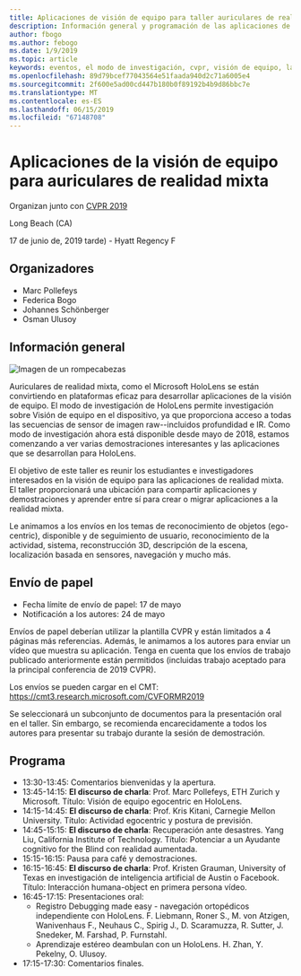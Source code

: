 ```yaml
---
title: Aplicaciones de visión de equipo para taller auriculares de realidad mixta en CVPR 2019
description: Información general y programación de las aplicaciones de visión de equipo para taller auriculares de realidad mixta, entrega en la conferencia CVPR en junio de 2019.
author: fbogo
ms.author: febogo
ms.date: 1/9/2019
ms.topic: article
keywords: eventos, el modo de investigación, cvpr, visión de equipo, la investigación, HoloLens
ms.openlocfilehash: 89d79bcef77043564e51faada940d2c71a6005e4
ms.sourcegitcommit: 2f600e5ad00cd447b180b0f89192b4b9d86bbc7e
ms.translationtype: MT
ms.contentlocale: es-ES
ms.lasthandoff: 06/15/2019
ms.locfileid: "67148708"
---
```

# <a name="computer-vision-applications-for-mixed-reality-headsets"></a>Aplicaciones de la visión de equipo para auriculares de realidad mixta

Organizan junto con [CVPR 2019](http://cvpr2019.thecvf.com/)

Long Beach (CA)

17 de junio de, 2019 tarde) - Hyatt Regency F


## <a name="organizers"></a>Organizadores
* Marc Pollefeys
* Federica Bogo
* Johannes Schönberger
* Osman Ulusoy

## <a name="overview"></a>Información general

![Imagen de un rompecabezas](images/cvpr2019_teaser2.jpg)

Auriculares de realidad mixta, como el Microsoft HoloLens se están convirtiendo en plataformas eficaz para desarrollar aplicaciones de la visión de equipo. El modo de investigación de HoloLens permite investigación sobre Visión de equipo en el dispositivo, ya que proporciona acceso a todas las secuencias de sensor de imagen raw--incluidos profundidad e IR. Como modo de investigación ahora está disponible desde mayo de 2018, estamos comenzando a ver varias demostraciones interesantes y las aplicaciones que se desarrollan para HoloLens. 

El objetivo de este taller es reunir los estudiantes e investigadores interesados en la visión de equipo para las aplicaciones de realidad mixta. El taller proporcionará una ubicación para compartir aplicaciones y demostraciones y aprender entre sí para crear o migrar aplicaciones a la realidad mixta. 

Le animamos a los envíos en los temas de reconocimiento de objetos (ego-centric), disponible y de seguimiento de usuario, reconocimiento de la actividad, sistema, reconstrucción 3D, descripción de la escena, localización basada en sensores, navegación y mucho más.

## <a name="paper-submission"></a>Envío de papel
* Fecha límite de envío de papel: 17 de mayo
* Notificación a los autores: 24 de mayo

Envíos de papel deberían utilizar la plantilla CVPR y están limitados a 4 páginas más referencias. Además, le animamos a los autores para enviar un vídeo que muestra su aplicación.
Tenga en cuenta que los envíos de trabajo publicado anteriormente están permitidos (incluidas trabajo aceptado para la principal conferencia de 2019 CVPR). 

Los envíos se pueden cargar en el CMT: https://cmt3.research.microsoft.com/CVFORMR2019

Se seleccionará un subconjunto de documentos para la presentación oral en el taller. Sin embargo, se recomienda encarecidamente a todos los autores para presentar su trabajo durante la sesión de demostración.


## <a name="schedule"></a>Programa
* 13:30-13:45: Comentarios bienvenidas y la apertura.
* 13:45-14:15: **El discurso de charla**: Prof. Marc Pollefeys, ETH Zurich y Microsoft. Título: Visión de equipo egocentric en HoloLens.
* 14:15-14:45: **El discurso de charla**: Prof. Kris Kitani, Carnegie Mellon University. Título: Actividad egocentric y postura de previsión.
* 14:45-15:15: **El discurso de charla**: Recuperación ante desastres. Yang Liu, California Institute of Technology. Título: Potenciar a un Ayudante cognitivo for the Blind con realidad aumentada.
* 15:15-16:15: Pausa para café y demostraciones.
* 16:15-16:45: **El discurso de charla**: Prof. Kristen Grauman, University of Texas en investigación de inteligencia artificial de Austin o Facebook. Título: Interacción humana-object en primera persona vídeo.
* 16:45-17:15: Presentaciones oral:
    * Registro Debugging made easy - navegación ortopédicos independiente con HoloLens. F. Liebmann, Roner S., M. von Atzigen, Wanivenhaus F., Neuhaus C., Spirig J., D. Scaramuzza, R. Sutter, J. Snedeker, M. Farshad, P. Furnstahl.
    * Aprendizaje estéreo deambulan con un HoloLens. H. Zhan, Y. Pekelny, O. Ulusoy.
* 17:15-17:30: Comentarios finales.
